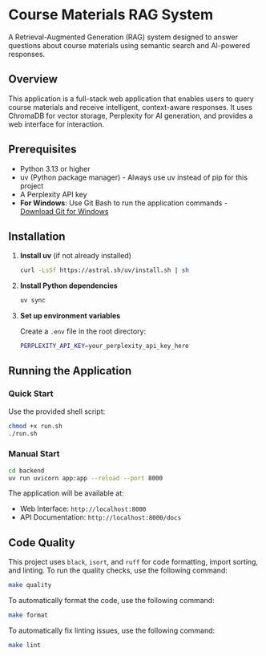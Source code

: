 # Course Materials RAG System

A Retrieval-Augmented Generation (RAG) system designed to answer questions about course materials using semantic search and AI-powered responses.

## Overview

This application is a full-stack web application that enables users to query course materials and receive intelligent, context-aware responses. It uses ChromaDB for vector storage, Perplexity for AI generation, and provides a web interface for interaction.


## Prerequisites

- Python 3.13 or higher
- uv (Python package manager) - Always use uv instead of pip for this project
- A Perplexity API key
- **For Windows**: Use Git Bash to run the application commands - [Download Git for Windows](https://git-scm.com/downloads/win)

## Installation

1. **Install uv** (if not already installed)
   ```bash
   curl -LsSf https://astral.sh/uv/install.sh | sh
   ```

2. **Install Python dependencies**
   ```bash
   uv sync
   ```

3. **Set up environment variables**
   
   Create a `.env` file in the root directory:
   ```bash
   PERPLEXITY_API_KEY=your_perplexity_api_key_here
   ```

## Running the Application

### Quick Start

Use the provided shell script:
```bash
chmod +x run.sh
./run.sh
```

### Manual Start

```bash
cd backend
uv run uvicorn app:app --reload --port 8000
```

The application will be available at:
- Web Interface: `http://localhost:8000`
- API Documentation: `http://localhost:8000/docs`

## Code Quality

This project uses `black`, `isort`, and `ruff` for code formatting, import sorting, and linting. To run the quality checks, use the following command:

```bash
make quality
```

To automatically format the code, use the following command:

```bash
make format
```

To automatically fix linting issues, use the following command:

```bash
make lint
```

